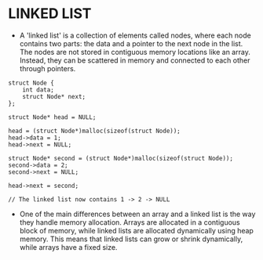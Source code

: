 # LINKED LIST #

- A 'linked list' is a collection of elements called nodes, where each node contains two parts: the data and a pointer to the next node in the list. The nodes are not stored in contiguous memory locations like an array. Instead, they can be scattered in memory and connected to each other through pointers.
```
struct Node {
    int data;
    struct Node* next;
};

struct Node* head = NULL;

head = (struct Node*)malloc(sizeof(struct Node));
head->data = 1;
head->next = NULL;

struct Node* second = (struct Node*)malloc(sizeof(struct Node));
second->data = 2;
second->next = NULL;

head->next = second;

// The linked list now contains 1 -> 2 -> NULL
```
- One of the main differences between an array and a linked list is the way they handle memory allocation. Arrays are allocated in a contiguous block of memory, while linked lists are allocated dynamically using heap memory. This means that linked lists can grow or shrink dynamically, while arrays have a fixed size.